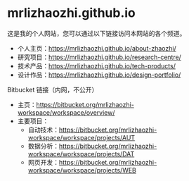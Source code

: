 # mrlizhaozhi.github.io

这是我的个人网站，您可以通过以下链接访问本网站的各个频道。

* 个人主页：https://mrlizhaozhi.github.io/about-zhaozhi/
* 研究项目：https://mrlizhaozhi.github.io/research-centre/
* 技术产品：https://mrlizhaozhi.github.io/tech-products/
* 设计作品：https://mrlizhaozhi.github.io/design-portfolio/

Bitbucket 链接（内网，不公开）
* 主页：https://bitbucket.org/mrlizhaozhi-workspace/workspace/overview/
* 主要项目：
    - 自动技术：https://bitbucket.org/mrlizhaozhi-workspace/workspace/projects/AUT
    - 数据分析：https://bitbucket.org/mrlizhaozhi-workspace/workspace/projects/DAT
    - 网页开发：https://bitbucket.org/mrlizhaozhi-workspace/workspace/projects/WEB